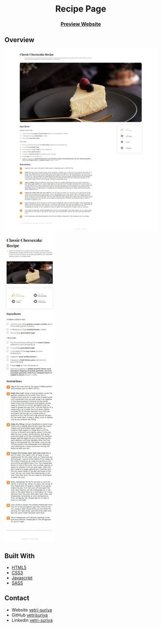 <h1 align="center">Recipe Page</h1>

<div align="center">
  <h3>
    <a href="https://rvs-recipe-page.onrender.com/">Preview Website</a>
  </h3>
</div>

## Overview

![screenshot](screenshot__1.jpeg)
![screenshot](screenshot__2.jpeg)

## Built With

- [HTML5](#!)
- [CSS3](#!)
- [Javascript](#!)
- [SASS](https://sass-lang.com/)

## Contact

- Website [vetri-suriya](https://vetri-suriya.web.app/)
- GitHub [vetrisuriya](https://github.com/vetrisuriya)
- Linkedin [vetri-suriya](https://www.linkedin.com/in/vetri-suriya/)